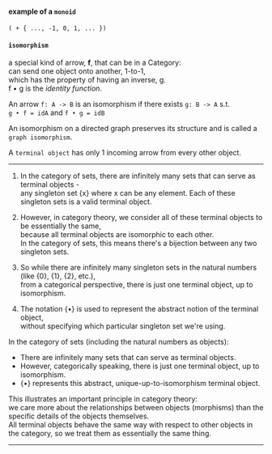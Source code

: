 #### example of a `monoid`
```
( + { ..., -1, 0, 1, ... })
```

#### `isomorphism`

a special kind of arrow, **f**, that can be in a Category:  
can send one object onto another, 1-to-1,  
which has the property of having an inverse, g.  
f • g is the *identity function*.  

An arrow `f: A -> B` is an isomorphism if there exists `g: B -> A` s.t.   
`g • f = idA` and `f • g = idB`  

An isomorphism on a directed graph preserves its structure and is called a `graph isomorphism`.

A `terminal object` has only 1 incoming arrow from every other object. 

---

1. In the category of sets, there are infinitely many sets that can serve as terminal objects -  
any singleton set {x} where x can be any element. Each of these singleton sets is a valid terminal object.

2. However, in category theory, we consider all of these terminal objects to be essentially the same,    
because all terminal objects are isomorphic to each other.  
In the category of sets, this means there's a bijection between any two singleton sets.

3. So while there are infinitely many singleton sets in the natural numbers (like {0}, {1}, {2}, etc.),  
from a categorical perspective, there is just one terminal object, up to isomorphism.

4. The notation {•} is used to represent the abstract notion of the terminal object,  
without specifying which particular singleton set we're using.

In the category of sets (including the natural numbers as objects):

- There are infinitely many sets that can serve as terminal objects.
- However, categorically speaking, there is just one terminal object, up to isomorphism.
- {•} represents this abstract, unique-up-to-isomorphism terminal object.

This illustrates an important principle in category theory:   
we care more about the relationships between objects (morphisms) than the specific details of the objects themselves.  
All terminal objects behave the same way with respect to other objects in the category,
so we treat them as essentially the same thing.

---
